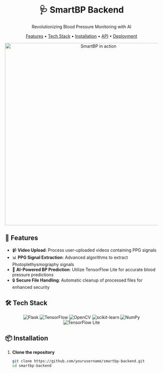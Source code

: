 <div align="center">
  <h1>🩺 SmartBP Backend</h1>
  <p>Revolutionizing Blood Pressure Monitoring with AI</p>

  
  [Features](#features) • [Tech Stack](#tech-stack) • [Installation](#installation) • [API](#api) • [Deployment](#deployment)
</div>

<div align="center">
  <!-- Replace with an actual GIF of your application or a related medical monitoring animation -->
  <img src="https://example.com/path-to-your-gif.gif" alt="SmartBP in action" width="600px" />
</div>

## 🌟 Features

- 📹 **Video Upload**: Process user-uploaded videos containing PPG signals
- 📊 **PPG Signal Extraction**: Advanced algorithms to extract Photoplethysmography signals
- 🧠 **AI-Powered BP Prediction**: Utilize TensorFlow Lite for accurate blood pressure predictions
- 🔒 **Secure File Handling**: Automatic cleanup of processed files for enhanced security

## 🛠 Tech Stack

<div align="center">
  <img src="https://img.shields.io/badge/-Flask-000000?style=for-the-badge&logo=Flask&logoColor=white" alt="Flask">
  <img src="https://img.shields.io/badge/-TensorFlow-FF6F00?style=for-the-badge&logo=TensorFlow&logoColor=white" alt="TensorFlow">
  <img src="https://img.shields.io/badge/-OpenCV-5C3EE8?style=for-the-badge&logo=OpenCV&logoColor=white" alt="OpenCV">
  <img src="https://img.shields.io/badge/-scikit%20learn-F7931E?style=for-the-badge&logo=scikit-learn&logoColor=white" alt="scikit-learn">
  <img src="https://img.shields.io/badge/-NumPy-013243?style=for-the-badge&logo=NumPy&logoColor=white" alt="NumPy">
  <img src="https://img.shields.io/badge/-TensorFlow%20Lite-FF6F00?style=for-the-badge&logo=TensorFlow&logoColor=white" alt="TensorFlow Lite">
</div>


## 📦 Installation

1. **Clone the repository**
   ```bash
   git clone https://github.com/yourusername/smartbp-backend.git
   cd smartbp-backend

